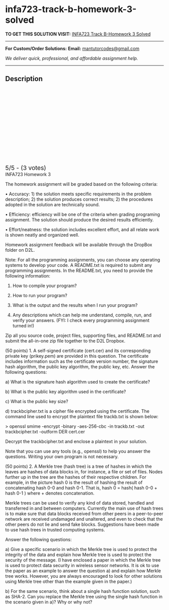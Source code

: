 # infa723-track-b-homework-3-solved
**TO GET THIS SOLUTION VISIT:** [INFA723 Track B-Homework 3 Solved](https://mantutor.com/product/infa723-track-b-solved-3/)


---

**For Custom/Order Solutions:** **Email:** mantutorcodes@gmail.com  

*We deliver quick, professional, and affordable assignment help.*

---

<h2>Description</h2>



<div class="kk-star-ratings kksr-auto kksr-align-center kksr-valign-top" data-payload="{&quot;align&quot;:&quot;center&quot;,&quot;id&quot;:&quot;115039&quot;,&quot;slug&quot;:&quot;default&quot;,&quot;valign&quot;:&quot;top&quot;,&quot;ignore&quot;:&quot;&quot;,&quot;reference&quot;:&quot;auto&quot;,&quot;class&quot;:&quot;&quot;,&quot;count&quot;:&quot;3&quot;,&quot;legendonly&quot;:&quot;&quot;,&quot;readonly&quot;:&quot;&quot;,&quot;score&quot;:&quot;5&quot;,&quot;starsonly&quot;:&quot;&quot;,&quot;best&quot;:&quot;5&quot;,&quot;gap&quot;:&quot;4&quot;,&quot;greet&quot;:&quot;Rate this product&quot;,&quot;legend&quot;:&quot;5\/5 - (3 votes)&quot;,&quot;size&quot;:&quot;24&quot;,&quot;title&quot;:&quot;INFA723 Track B-Homework 3 Solved&quot;,&quot;width&quot;:&quot;138&quot;,&quot;_legend&quot;:&quot;{score}\/{best} - ({count} {votes})&quot;,&quot;font_factor&quot;:&quot;1.25&quot;}">

<div class="kksr-stars">

<div class="kksr-stars-inactive">
            <div class="kksr-star" data-star="1" style="padding-right: 4px">


<div class="kksr-icon" style="width: 24px; height: 24px;"></div>
        </div>
            <div class="kksr-star" data-star="2" style="padding-right: 4px">


<div class="kksr-icon" style="width: 24px; height: 24px;"></div>
        </div>
            <div class="kksr-star" data-star="3" style="padding-right: 4px">


<div class="kksr-icon" style="width: 24px; height: 24px;"></div>
        </div>
            <div class="kksr-star" data-star="4" style="padding-right: 4px">


<div class="kksr-icon" style="width: 24px; height: 24px;"></div>
        </div>
            <div class="kksr-star" data-star="5" style="padding-right: 4px">


<div class="kksr-icon" style="width: 24px; height: 24px;"></div>
        </div>
    </div>

<div class="kksr-stars-active" style="width: 138px;">
            <div class="kksr-star" style="padding-right: 4px">


<div class="kksr-icon" style="width: 24px; height: 24px;"></div>
        </div>
            <div class="kksr-star" style="padding-right: 4px">


<div class="kksr-icon" style="width: 24px; height: 24px;"></div>
        </div>
            <div class="kksr-star" style="padding-right: 4px">


<div class="kksr-icon" style="width: 24px; height: 24px;"></div>
        </div>
            <div class="kksr-star" style="padding-right: 4px">


<div class="kksr-icon" style="width: 24px; height: 24px;"></div>
        </div>
            <div class="kksr-star" style="padding-right: 4px">


<div class="kksr-icon" style="width: 24px; height: 24px;"></div>
        </div>
    </div>
</div>


<div class="kksr-legend" style="font-size: 19.2px;">
            5/5 - (3 votes)    </div>
    </div>
INFA723 Homework 3

The homework assignment will be graded based on the following criteria:

• Accuracy: 1) the solution meets specific requirements in the problem description; 2) the solution produces correct results; 2) the procedures adopted in the solution are technically sound.

• Efficiency: efficiency will be one of the criteria when grading programing assignment. The solution should produce the desired results efficiently.

• Effort/neatness: the solution includes excellent effort, and all relate work is shown neatly and organized well.

Homework assignment feedback will be available through the DropBox folder on D2L.

Note: For all the programming assignments, you can choose any operating systems to develop your code. A README.txt is required to submit any programming assignments. In the README.txt, you need to provide the following information:

1) How to compile your program?

2) How to run your program?

3) What is the output and the results when I run your program?

4) Any descriptions which can help me understand, compile, run, and verify your answers. (FYI: I check every programming assignment turned in!)

Zip all you source code, project files, supporting files, and README.txt and submit the all-in-one zip file together to the D2L Dropbox.

(50 points) 1. A self-signed certificate (cert.cer) and its corresponding private key (prikey.pem) are provided in this question. The certificate includes information such as the certificate version number, the signature hash algorithm, the public key algorithm, the public key, etc. Answer the following questions:

a) What is the signature hash algorithm used to create the certificate?

b) What is the public key algorithm used in the certificate?

c) What is the public key size?

d) trackbcipher.txt is a cipher file encrypted using the certificate. The command line used to encrypt the plaintext file trackb.txt is shown below:

&gt; openssl smime -encrypt -binary -aes-256-cbc -in trackb.txt -out trackbcipher.txt -outform DER cert.cer

Decrypt the trackbcipher.txt and enclose a plaintext in your solution.

Note that you can use any tools (e.g., openssl) to help you answer the questions. Writing your own program is not necessary.

(50 points) 2. A Merkle tree (hash tree) is a tree of hashes in which the leaves are hashes of data blocks in, for instance, a file or set of files. Nodes further up in the tree are the hashes of their respective children. For example, in the picture hash 0 is the result of hashing the result of concatenating hash 0-0 and hash 0-1. That is, hash 0 = hash( hash 0-0 + hash 0-1 ) where + denotes concatenation.

Merkle trees can be used to verify any kind of data stored, handled and transferred in and between computers. Currently the main use of hash trees is to make sure that data blocks received from other peers in a peer-to-peer network are received undamaged and unaltered, and even to check that the other peers do not lie and send fake blocks. Suggestions have been made to use hash trees in trusted computing systems.

Answer the following questions:

a) Give a specific scenario in which the Merkle tree is used to protect the integrity of the data and explain how Merkle tree is used to protect the security of the message. (I have enclosed a paper in which the Merkle tree is used to protect data security in wireless sensor networks. It is ok to use the paper as an example to answer the question a) and explain how Merkle tree works. However, you are always encouraged to look for other solutions using Merkle tree other than the example given in the paper.)

b) For the same scenario, think about a single hash function solution, such as SHA-2. Can you replace the Merkle tree using the single hash function in the scenario given in a)? Why or why not?
